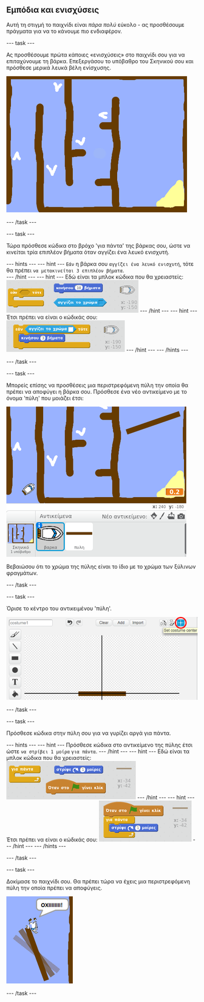 ## Εμπόδια και ενισχύσεις

Αυτή τη στιγμή το παιχνίδι είναι *πάρα πολύ* εύκολο - ας προσθέσουμε πράγματα για να το κάνουμε πιο ενδιαφέρον.

--- task ---

Ας προσθέσουμε πρώτα κάποιες «ενισχύσεις» στο παιχνίδι σου για να επιταχύνουμε τη βάρκα. Επεξεργάσου το υπόβαθρο του Σκηνικού σου και πρόσθεσε μερικά λευκά βέλη ενίσχυσης.

![screenshot](images/boat-boost.png)

--- /task ---

--- task ---

Τώρα πρόσθεσε κώδικα στο βρόχο 'για πάντα' της βάρκας σου, ώστε να κινείται τρία επιπλέον βήματα όταν αγγίζει ένα λευκό ενισχυτή.

--- hints --- --- hint --- `Εάν` η βάρκα σου `αγγίζει ένα λευκό ενισχυτή`, τότε θα πρέπει `να μετακινείται 3 επιπλέον βήματα`.  
--- /hint --- --- hint --- Εδώ είναι τα μπλοκ κώδικα που θα χρειαστείς: ![screenshot](images/boat-boost-blocks.png) --- /hint --- --- hint --- Έτσι πρέπει να είναι ο κώδικάς σου: ![screenshot](images/boat-boost-code.png) --- /hint --- --- /hints ---

--- /task ---

--- task ---

Μπορείς επίσης να προσθέσεις μια περιστρεφόμενη πύλη την οποία θα πρέπει να αποφύγει η βάρκα σου. Πρόσθεσε ένα νέο αντικείμενο με το όνομα 'πύλη' που μοιάζει έτσι:

![screenshot](images/boat-gate.png)

Βεβαιώσου ότι το χρώμα της πύλης είναι το ίδιο με το χρώμα των ξύλινων φραγμάτων.

--- /task ---

--- task ---

Όρισε το κέντρο του αντικειμένου 'πύλη'.

![screenshot](images/boat-center.png)

--- /task ---

--- task ---

Πρόσθεσε κώδικα στην πύλη σου για να γυρίζει αργά για πάντα.

--- hints --- --- hint --- Πρόσθεσε κώδικα στο αντικείμενο της πύλης έτσι ώστε `να στρίβει 1 μοίρα` `για πάντα`. --- /hint --- --- hint --- Εδώ είναι τα μπλοκ κώδικα που θα χρειαστείς: ![screenshot](images/boat-spin-blocks.png) --- /hint --- --- hint --- Έτσι πρέπει να είναι ο κώδικάς σου: ![screenshot](images/boat-spin-code.png) --- /hint --- --- /hints ---

--- /task ---

--- task ---

Δοκίμασε το παιχνίδι σου. Θα πρέπει τώρα να έχεις μια περιστρεφόμενη πύλη την οποία πρέπει να αποφύγεις.

![screenshot](images/boat-gate-test.png)

--- /task ---
